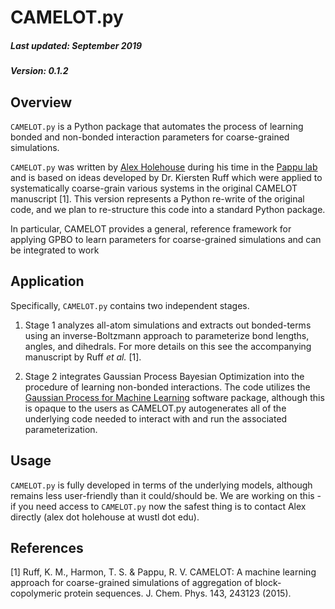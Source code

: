 # CAMELOT.py

##### Last updated: September 2019
##### Version: 0.1.2

## Overview
`CAMELOT.py` is a Python package that automates the process of learning bonded and non-bonded interaction parameters for coarse-grained simulations. 

`CAMELOT.py` was written by [Alex Holehouse](www.holehouse.wustl.edu) during his time in the [Pappu lab](www.pappu.wustl.edu) and is based on ideas developed by Dr. Kiersten Ruff which were applied to systematically coarse-grain various systems in the original CAMELOT manuscript [1]. This version represents a Python re-write of the original code, and we plan to re-structure this code into a standard Python package.

In particular, CAMELOT provides a general, reference framework for applying GPBO to learn parameters for coarse-grained simulations and can be integrated to work 

## Application
Specifically, ``CAMELOT.py`` contains two independent stages.

1. Stage 1 analyzes all-atom simulations and extracts out bonded-terms using an inverse-Boltzmann approach to parameterize bond lengths, angles, and dihedrals. For more details on this see the accompanying manuscript by Ruff _et al._ [1]. 

2. Stage 2 integrates Gaussian Process Bayesian Optimization into the procedure of learning non-bonded interactions. The code utilizes the [Gaussian Process for Machine Learning](http://www.gaussianprocess.org/gpml/code/matlab/doc/) software package, although this is opaque to the users as CAMELOT.py autogenerates all of the underlying code needed to interact with and run the associated parameterization.

## Usage
``CAMELOT.py`` is fully developed in terms of the underlying models, although remains less user-friendly than it could/should be. We are working on this - if you need access to   `CAMELOT.py` now the safest thing is to contact Alex directly (alex dot holehouse at wustl dot edu). 


## References
[1] Ruff, K. M., Harmon, T. S. & Pappu, R. V. CAMELOT: A machine learning approach for coarse-grained simulations of aggregation of block-copolymeric protein sequences. J. Chem. Phys. 143, 243123 (2015).